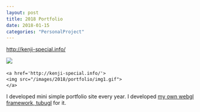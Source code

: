 ```yaml
---
layout: post
title: 2018 Portfolio
date: 2018-01-15
categories: "PersonalProject"
---
```

<a href="http://kenji-special.info/">http://kenji-special.info/</a>


<div class="post-description">
    <a href='http://kenji-special.info/'>
    <img src="/images/2018/portfolio/img0.gif">
    </a>

    <a href='http://kenji-special.info/'>
    <img src="/images/2018/portfolio/img1.gif">
    </a>
</div>

<div class="post-description">
<p>I developed mini simple portfolio site every year. I developed <a href='https://github.com/kenjiSpecial/tubugl'>my own webgl framework, tubugl</a> for it.</p>
</div>



